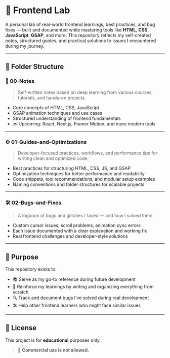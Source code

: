 # 🧪 Frontend Lab

A personal lab of real-world frontend learnings, best practices, and bug fixes — built and documented while mastering tools like **HTML**, **CSS**, **JavaScript**, **GSAP**, and more. This repository reflects my self-created notes, structured guides, and practical solutions to issues I encountered during my journey.

---

## 📁 Folder Structure

### 📘 00-Notes

> Self-written notes based on deep learning from various courses, tutorials, and hands-on projects.

- Core concepts of HTML, CSS, JavaScript
- GSAP animation techniques and use cases
- Structured understanding of frontend fundamentals
- 🔜 Upcoming: React, Next.js, Framer Motion, and more modern tools

---

### ⚙️ 01-Guides-and-Optimizations

> Developer-focused practices, workflows, and performance tips for writing clean and optimized code.

- Best practices for structuring HTML, CSS, JS, and GSAP
- Optimization techniques for better performance and readability
- Code snippets, tool recommendations, and modular setup examples
- Naming conventions and folder structures for scalable projects

---

### 🛠️ 02-Bugs-and-Fixes

> A logbook of bugs and glitches I faced — and how I solved them.

- Custom cursor issues, scroll problems, animation sync errors
- Each issue documented with a clear explanation and working fix
- Real frontend challenges and developer-style solutions

---

## 🎯 Purpose

This repository exists to:

- 📚 Serve as my go-to reference during future development
- 🧠 Reinforce my learnings by writing and organizing everything from scratch
- 🔍 Track and document bugs I’ve solved during real development
- 🛠 Help other frontend learners who might face similar issues

---

## 📜 License

This project is for **educational** purposes only.  
> 🚫 **Commercial use is not allowed.**

